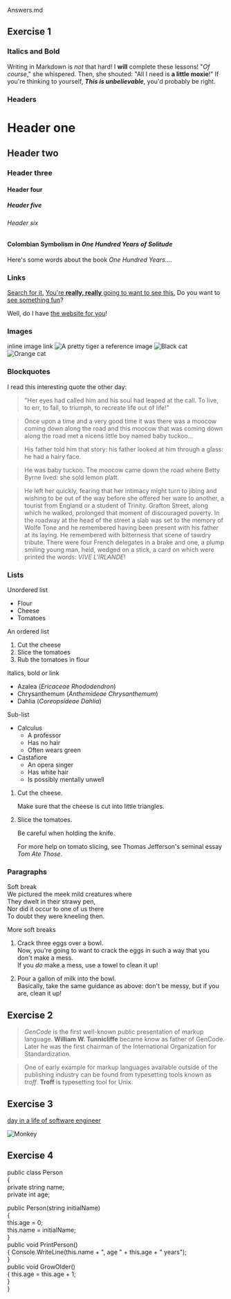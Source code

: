 Answers.md
## Exercise 1

### Italics and Bold

Writing in Markdown is _not_ that hard!
I **will** complete these lessons!
"_Of course_," she whispered. Then, she shouted: "All I need is **a little moxie**!"
If you're thinking to yourself, **_This is unbelievable_**, you'd probably be right.

### Headers

# Header one
## Header two
### Header three
#### Header four
##### Header five
###### Header six

#### Colombian Symbolism in _One Hundred Years of Solitude_

Here's some words about the book _One Hundred Years..._.

### Links

[Search for it.](www.google.com)
[You're **really, really** going to want to see this.](www.dailykitten.com)
Do you want to [see something fun][a fun place]?

Well, do I have [the website for you][another fun place]!

[a fun place]:www.zombo.com
[another fun place]:www.stumbleupon.com

### Images
inline image link
![A pretty tiger](https://upload.wikimedia.org/wikipedia/commons/5/56/Tiger.50.jpg)
a reference image
![Black cat][Black]
![Orange cat][Orange]

[Black]: https://upload.wikimedia.org/wikipedia/commons/a/a3/81_INF_DIV_SSI.jpg
[Orange]: http://icons.iconarchive.com/icons/google/noto-emoji-animals-nature/256/22221-cat-icon.png

### Blockquotes

I read this interesting quote the other day:

>"Her eyes had called him and his soul had leaped at the call. To live, to err, to fall, to triumph, to recreate life out of life!"

>Once upon a time and a very good time it was there was a moocow coming down along the road and this moocow that was coming down along the road met a nicens little boy named baby tuckoo...

>His father told him that story: his father looked at him through a glass: he had a hairy face.

>He was baby tuckoo. The moocow came down the road where Betty Byrne lived: she sold lemon platt.

>He left her quickly, fearing that her intimacy might turn to jibing and wishing to be out of the way before she offered her ware to another, a tourist from England or a student of Trinity. Grafton Street, along which he walked, prolonged that moment of discouraged poverty. In the roadway at the head of the street a slab was set to the memory of Wolfe Tone and he remembered having been present with his father at its laying. He remembered with bitterness that scene of tawdry tribute. There were four French delegates in a brake and one, a plump smiling young man, held, wedged on a stick, a card on which were printed the words: _VIVE L'IRLANDE_!

### Lists
Unordered list
* Flour
* Cheese
* Tomatoes

An ordered list
1. Cut the cheese
2. Slice the tomatoes
3. Rub the tomatoes in flour

Italics, bold or link
* Azalea (_Ericaceae Rhododendron_)
* Chrysanthemum (_Anthemideae Chrysanthemum_)
* Dahlia (_Coreopsideae Dahlia_)

Sub-list
* Calculus
  * A professor
  * Has no hair
  * Often wears green
* Castafiore
  * An opera singer
  * Has white hair
  * Is possibly mentally unwell

1. Cut the cheese.
  
   Make sure that the cheese is cut into little triangles.
2. Slice the tomatoes.
 
   Be careful when holding the knife.

   For more help on tomato slicing, see Thomas Jefferson's seminal essay _Tom Ate Those_.

### Paragraphs

Soft break  
We pictured the meek mild creatures where  
They dwelt in their strawy pen,  
Nor did it occur to one of us there  
To doubt they were kneeling then.

More soft breaks  
1. Crack three eggs over a bowl.  
   Now, you're going to want to crack the eggs in such a way that you don't make a mess.  
   If you _do_ make a mess, use a towel to clean it up!

2. Pour a gallon of milk into the bowl.  
   Basically, take the same guidance as above: don't be messy, but if you are, clean it up!

## Exercise 2

> _GenCode_ is the first well-known public presentation of markup language. **William W. Tunnicliffe** became know as father of GenCode. Later he was the first chairman of the International Organization for Standardization.

> One of early example for markup languages available outside of the publishing industry can be found from typesetting tools known as _troff_. **Troff** is typesetting tool for Unix.

## Exercise 3

[day in a life of software engineer](https://www.youtube.com/watch?v=8JBT2Q-cJfI)

![Monkey][and a dog]

[and a dog]: https://external-preview.redd.it/D3VCenmyCMHg9m6sonKOiRJlg-rthWrOCoBzc6it7XA.jpg?auto=webp&s=9954afb71beaa92d60204feae4a25f733b77766c

## Exercise 4

public class Person  
{  
  private string name;  
  private int age;  

  public Person(string initialName)  
  {  
    this.age = 0;  
    this.name = initialName;  
  }  
  public void PrintPerson()  
  {
    Console.WriteLine(this.name + ", age " + this.age + " years");  
  }  
  public void GrowOlder()  
  {
    this.age = this.age + 1;  
  }  
}  